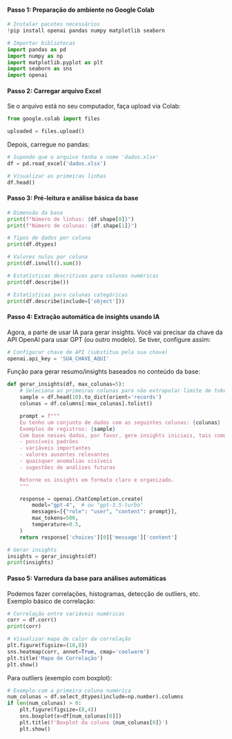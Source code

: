 
#### Passo 1: Preparação do ambiente no Google Colab

```python
# Instalar pacotes necessários
!pip install openai pandas numpy matplotlib seaborn
```

```python
# Importar bibliotecas
import pandas as pd
import numpy as np
import matplotlib.pyplot as plt
import seaborn as sns
import openai
```
#### Passo 2: Carregar arquivo Excel

Se o arquivo está no seu computador, faça upload via Colab:

```python
from google.colab import files

uploaded = files.upload()
```

Depois, carregue no pandas:
```python
# Supondo que o arquivo tenha o nome 'dados.xlsx'
df = pd.read_excel('dados.xlsx')

# Visualizar as primeiras linhas
df.head()
```
#### Passo 3: Pré-leitura e análise básica da base
```python
# Dimensão da base
print(f"Número de linhas: {df.shape[0]}")
print(f"Número de colunas: {df.shape[1]}")

# Tipos de dados por coluna
print(df.dtypes)

# Valores nulos por coluna
print(df.isnull().sum())

# Estatísticas descritivas para colunas numéricas
print(df.describe())

# Estatísticas para colunas categóricas
print(df.describe(include=['object']))
```
#### Passo 4: Extração automática de insights usando IA

Agora, a parte de usar IA para gerar insights. Você vai precisar da chave da API OpenAI para usar GPT (ou outro modelo). Se tiver, configure assim:
```python
# Configurar chave de API (substitua pela sua chave)
openai.api_key = 'SUA_CHAVE_AQUI'
```

Função para gerar resumo/insights baseados no conteúdo da base:
```python
def gerar_insights(df, max_colunas=5):
    # Seleciona as primeiras colunas para não extrapolar limite de tokens
    sample = df.head(10).to_dict(orient='records')
    colunas = df.columns[:max_colunas].tolist()

    prompt = f"""
    Eu tenho um conjunto de dados com as seguintes colunas: {colunas}
    Exemplos de registros: {sample}
    Com base nesses dados, por favor, gere insights iniciais, tais como:
    - possíveis padrões
    - variáveis importantes
    - valores ausentes relevantes
    - quaisquer anomalias visíveis
    - sugestões de análises futuras

    Retorne os insights em formato claro e organizado.
    """

    response = openai.ChatCompletion.create(
        model="gpt-4",  # ou "gpt-3.5-turbo"
        messages=[{"role": "user", "content": prompt}],
        max_tokens=500,
        temperature=0.5,
    )
    return response['choices'][0]['message']['content']

# Gerar insights
insights = gerar_insights(df)
print(insights)
```
#### Passo 5: Varredura da base para análises automáticas

Podemos fazer correlações, histogramas, detecção de outliers, etc. Exemplo básico de correlação:
```python
# Correlação entre variáveis numéricas
corr = df.corr()
print(corr)
```
```python
# Visualizar mapa de calor da correlação
plt.figure(figsize=(10,8))
sns.heatmap(corr, annot=True, cmap='coolwarm')
plt.title('Mapa de Correlação')
plt.show()
```

Para outliers (exemplo com boxplot):
```python
# Exemplo com a primeira coluna numérica
num_colunas = df.select_dtypes(include=np.number).columns
if len(num_colunas) > 0:
    plt.figure(figsize=(8,4))
    sns.boxplot(x=df[num_colunas[0]])
    plt.title(f'Boxplot da coluna {num_colunas[0]}')
    plt.show()
```
